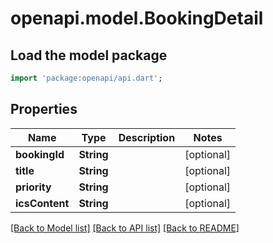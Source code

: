 # openapi.model.BookingDetail

## Load the model package
```dart
import 'package:openapi/api.dart';
```

## Properties
Name | Type | Description | Notes
------------ | ------------- | ------------- | -------------
**bookingId** | **String** |  | [optional] 
**title** | **String** |  | [optional] 
**priority** | **String** |  | [optional] 
**icsContent** | **String** |  | [optional] 

[[Back to Model list]](../README.md#documentation-for-models) [[Back to API list]](../README.md#documentation-for-api-endpoints) [[Back to README]](../README.md)


